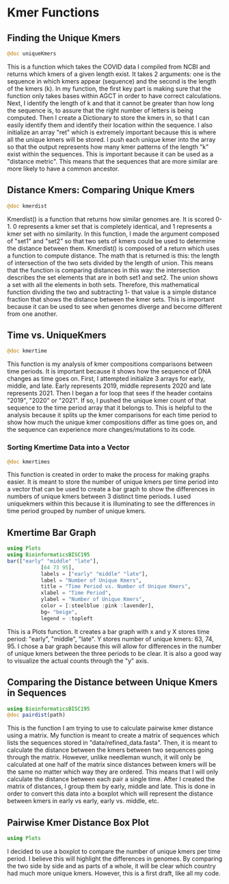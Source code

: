 # Kmer Functions

## Finding the Unique Kmers
```julia 
@doc uniqueKmers
```
This is a function which takes the COVID data I compiled from NCBI and returns which kmers of a given length exist.
It takes 2 arguments: one is the sequence in which kmers appear (sequence) and the second is the length of the kmers (k).
In my function, the first key part is making sure that the function only takes bases within AGCT in order to have correct calculations.
Next, I identify the length of k and that it cannot be greater than how long the sequence is, to assure that the right number of letters is being computed.
Then I create a Dictionary to store the kmers in, so that I can easily identify them and identify their location within the sequence.
I also initialize an array "ret" which is extremely important because this is where all the unique kmers will be stored.
I push each unique kmer into the array so that the output represents how many kmer patterns of the length "k" exist within the sequences.
This is important because it can be used as a "distance metric".
This means that the sequences that are more similar are more likely to have a common ancestor.

## Distance Kmers: Comparing Unique Kmers
```julia 
@doc kmerdist
```
Kmerdist() is a function that returns how similar genomes are.
It is scored 0-1.
0 represents a kmer set that is completely identical, and 1 represents a kmer set with no similarity.
In this function, I made the argument composed of "set1" and "set2" so that two sets of kmers could be used to determine the distance between them.
Kmerdist() is composed of a return which uses a function to compute distance.
The math that is returned is this: the length of intersection of the two sets divided by the length of union.
This means that the function is comparing distances in this way: the intersection describes the set elements that are in both set1 and set2.
The union shows a set with all the elements in both sets.
Therefore, this mathematical function dividing the two and subtracting 1- that value is a simple distance fraction that shows the distance between the kmer sets. 
This is important because it can be used to see when genomes diverge and become different from one another.

## Time vs. UniqueKmers
```julia 
@doc kmertime
```
This function is my analysis of kmer compositions comparisons between time periods. 
It is important because it shows how the sequence of DNA changes as time goes on.
First, I attempted initialize 3 arrays for early, middle, and late.
Early represents 2019, middle represents 2020 and late represents 2021.
Then I began a for loop that sees if the header contains "2019", "2020" or "2021".
If so, I pushed the unique kmer count of that sequence to the time period array that it belongs to.
This is helpful to the analysis because it splits up the kmer comparisons for each time period to show how much the unique kmer compositions differ as time goes on, and the sequence can experience more changes/mutations to its code.

### Sorting Kmertime Data into a Vector
```julia 
@doc kmertimes
```
This function is created in order to make the process for making graphs easier.
It is meant to store the number of unique kmers per time period into a vector that can be used to create a bar graph to show the differences in numbers of unique kmers between 3 distinct time periods.
I used uniquekmers within this because it is illuminating to see the differences in time period grouped by number of unique kmers.

## Kmertime Bar Graph
```julia 
using Plots 
using BioinformaticsBISC195
bar(["early" "middle" "late"],
           [64 73 95],
           labels = ["early" "middle" "late"],
           label = "Number of Unique Kmers",
           title = "Time Period vs. Number of Unique Kmers",
           xlabel = "Time Period",
           ylabel = "Number of Unique Kmers",
           color = [:steelblue :pink :lavender],
           bg= "beige",
           legend = :topleft
```
This is a Plots function.
It creates a bar graph with x and y
X stores time period: "early", "middle", "late".
Y stores number of unique kmers: 63, 74, 95.
I chose a bar graph because this will allow for differences in the number of unique kmers between the three periods to be clear. 
It is also a good way to visualize the actual counts through the "y" axis.

## Comparing the Distance between Unique Kmers in Sequences
```julia
using BioinformaticsBISC195
@doc pairdist(path)
```
This is the function I am trying to use to calculate pairwise kmer distance using a matrix.
My function is meant to create a matrix of sequences which lists the sequences stored in "data/refined_data.fasta".
Then, it is meant to calculate the distance between the kmers between two sequences going through the matrix.
However, unlike needleman wunch, it will only be calculated at one half of the matrix since distances between kmers will be the same no matter which way they are ordered.
This means that I will only calculate the distance between each pair a single time.
After I created the matrix of distances, I group them by early, middle and late.
This is done in order to convert this data into a boxplot which will represent the distance between kmers in early vs early, early vs. middle, etc.


## Pairwise Kmer Distance Box Plot
```julia
using Plots

```
I decided to use a boxplot to compare the number of unique kmers per time period. 
I believe this will highlight the differences in genomes.
By comparing the two side by side and as parts of a whole, it will be clear which country had much more unique kmers.
However, this is a first draft, like all my code.